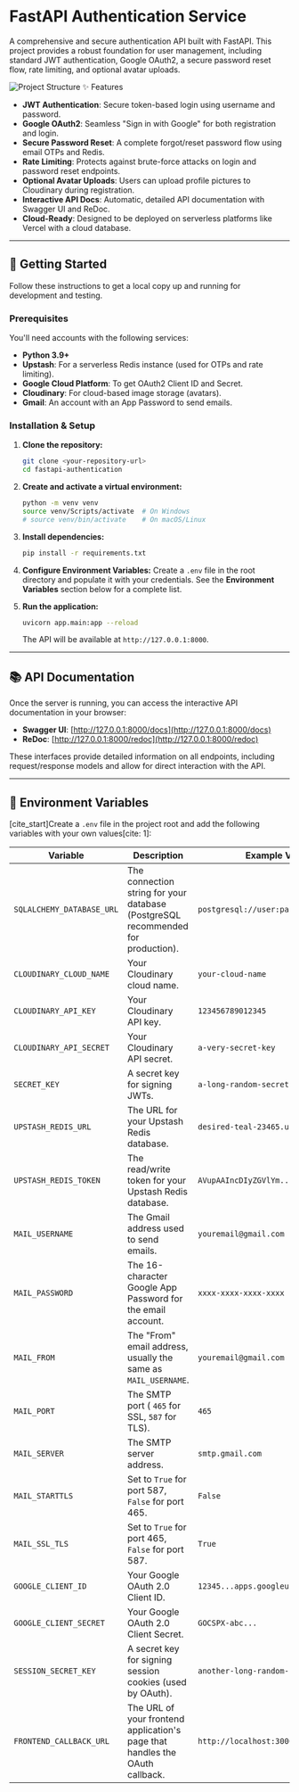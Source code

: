 # FastAPI Authentication Service

A comprehensive and secure authentication API built with FastAPI. This project provides a robust foundation for user management, including standard JWT authentication, Google OAuth2, a secure password reset flow, rate limiting, and optional avatar uploads.

![Project Structure](https://res.cloudinary.com/dfcon4lff/image/upload/v1760447187/fastapi_auth/avatars/user_postman_1760447187.png) ✨ Features

- **JWT Authentication**: Secure token-based login using username and password.
- **Google OAuth2**: Seamless "Sign in with Google" for both registration and login.
- **Secure Password Reset**: A complete forgot/reset password flow using email OTPs and Redis.
- **Rate Limiting**: Protects against brute-force attacks on login and password reset endpoints.
- **Optional Avatar Uploads**: Users can upload profile pictures to Cloudinary during registration.
- **Interactive API Docs**: Automatic, detailed API documentation with Swagger UI and ReDoc.
- **Cloud-Ready**: Designed to be deployed on serverless platforms like Vercel with a cloud database.

---

## 🚀 Getting Started

Follow these instructions to get a local copy up and running for development and testing.

### Prerequisites

You'll need accounts with the following services:
- **Python 3.9+**
- **Upstash**: For a serverless Redis instance (used for OTPs and rate limiting).
- **Google Cloud Platform**: To get OAuth2 Client ID and Secret.
- **Cloudinary**: For cloud-based image storage (avatars).
- **Gmail**: An account with an App Password to send emails.

### Installation & Setup

1.  **Clone the repository:**
    ```bash
    git clone <your-repository-url>
    cd fastapi-authentication
    ```

2.  **Create and activate a virtual environment:**
    ```bash
    python -m venv venv
    source venv/Scripts/activate  # On Windows
    # source venv/bin/activate    # On macOS/Linux
    ```

3.  **Install dependencies:**
    ```bash
    pip install -r requirements.txt
    ```

4.  **Configure Environment Variables:**
    Create a `.env` file in the root directory and populate it with your credentials. See the **Environment Variables** section below for a complete list.

5.  **Run the application:**
    ```bash
    uvicorn app.main:app --reload
    ```
    The API will be available at `http://127.0.0.1:8000`.

---

## 📚 API Documentation

Once the server is running, you can access the interactive API documentation in your browser:

- **Swagger UI**: [http://127.0.0.1:8000/docs](http://127.0.0.1:8000/docs)
- **ReDoc**: [http://127.0.0.1:8000/redoc](http://127.0.0.1:8000/redoc)

These interfaces provide detailed information on all endpoints, including request/response models and allow for direct interaction with the API.

---

## 🔧 Environment Variables

[cite_start]Create a `.env` file in the project root and add the following variables with your own values[cite: 1]:

| Variable                  | Description                                                                 | Example Value                                              |
| ------------------------- | --------------------------------------------------------------------------- | ---------------------------------------------------------- |
| `SQLALCHEMY_DATABASE_URL` | The connection string for your database (PostgreSQL recommended for production). | `postgresql://user:pass@host:port/db`                      |
| `CLOUDINARY_CLOUD_NAME`   | Your Cloudinary cloud name.                                                 | `your-cloud-name`                                          |
| `CLOUDINARY_API_KEY`      | Your Cloudinary API key.                                                    | `123456789012345`                                          |
| `CLOUDINARY_API_SECRET`   | Your Cloudinary API secret.                                                 | `a-very-secret-key`                                        |
| `SECRET_KEY`              | A secret key for signing JWTs.                                              | `a-long-random-secret-string`                              |
| `UPSTASH_REDIS_URL`       | The URL for your Upstash Redis database.                                    | `desired-teal-23465.upstash.io`                            |
| `UPSTASH_REDIS_TOKEN`     | The read/write token for your Upstash Redis database.                       | `AVupAAIncDIyZGVlYm...`                                    |
| `MAIL_USERNAME`           | The Gmail address used to send emails.                                      | `youremail@gmail.com`                                      |
| `MAIL_PASSWORD`           | The 16-character Google App Password for the email account.                 | `xxxx-xxxx-xxxx-xxxx`                                      |
| `MAIL_FROM`               | The "From" email address, usually the same as `MAIL_USERNAME`.              | `youremail@gmail.com`                                      |
| `MAIL_PORT`               | The SMTP port ( `465` for SSL, `587` for TLS).                               | `465`                                                      |
| `MAIL_SERVER`             | The SMTP server address.                                                    | `smtp.gmail.com`                                           |
| `MAIL_STARTTLS`           | Set to `True` for port 587, `False` for port 465.                           | `False`                                                    |
| `MAIL_SSL_TLS`            | Set to `True` for port 465, `False` for port 587.                           | `True`                                                     |
| `GOOGLE_CLIENT_ID`        | Your Google OAuth 2.0 Client ID.                                            | `12345...apps.googleusercontent.com`                       |
| `GOOGLE_CLIENT_SECRET`    | Your Google OAuth 2.0 Client Secret.                                        | `GOCSPX-abc...`                                            |
| `SESSION_SECRET_KEY`      | A secret key for signing session cookies (used by OAuth).                   | `another-long-random-secret-string`                        |
| `FRONTEND_CALLBACK_URL`   | The URL of your frontend application's page that handles the OAuth callback. | `http://localhost:3000/auth/callback`                      |